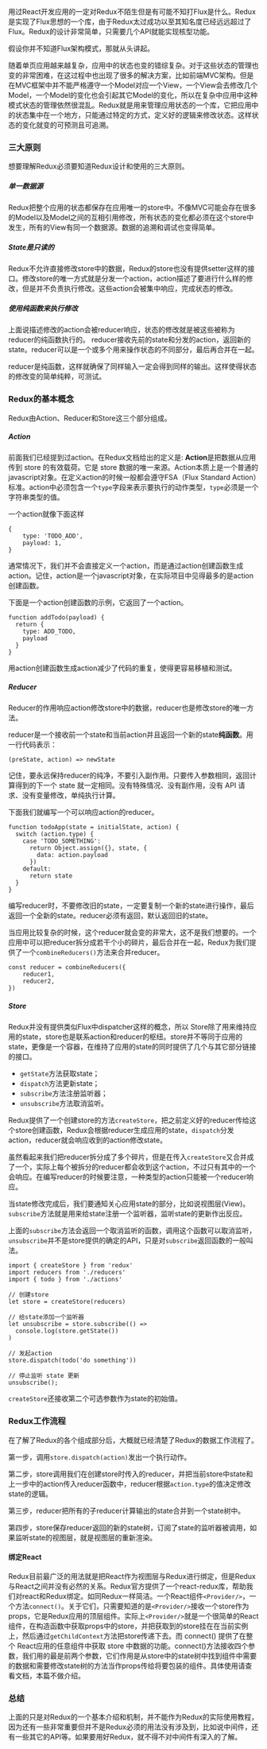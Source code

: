 用过React开发应用的一定对Redux不陌生但是有可能不知打Flux是什么。Redux是实现了Flux思想的一个库，由于Redux太过成功以至其知名度已经远远超过了Flux。Redux的设计非常简单，只需要几个API就能实现核型功能。

假设你并不知道Flux架构模式，那就从头讲起。

随着单页应用越来越复杂，应用中的状态也变的错综复杂。对于这些状态的管理也变的非常困难，在这过程中也出现了很多的解决方案，比如前端MVC架构。但是在MVC框架中并不能严格遵守一个Model对应一个View，一个View会去修改几个Model，一个Model的变化也会引起其它Model的变化，所以在复杂中应用中这种模式状态的管理依然很混乱。Redux就是用来管理应用状态的一个库，它把应用中的状态集中在一个地方，只能通过特定的方式，定义好的逻辑来修改状态。这样状态的变化就变的可预测且可追溯。

### 三大原则
想要理解Redux必须要知道Redux设计和使用的三大原则。
##### 单一数据源
Redux把整个应用的状态都保存在应用唯一的store中。不像MVC可能会存在很多的Model以及Model之间的互相引用修改，所有状态的变化都必须在这个store中发生，所有的View有同一个数据源。数据的追溯和调试也变得简单。
##### State是只读的
Redux不允许直接修改store中的数据，Redux的store也没有提供setter这样的接口。修改store的唯一方式就是分发一个action，action描述了要进行什么样的修改，但是并不负责执行修改。这些action会被集中响应，完成状态的修改。
##### 使用纯函数来执行修改
上面说描述修改的action会被reducer响应，状态的修改就是被这些被称为reducer的纯函数执行的。
reducer接收先前的state和分发的action，返回新的state。reducer可以是一个或多个用来操作状态的不同部分，最后再合并在一起。

reducer是纯函数，这样就确保了同样输入一定会得到同样的输出。这样使得状态的修改变的简单纯粹，可测试。

### Redux的基本概念

Redux由Action、Reducer和Store这三个部分组成。

##### Action
前面我们已经提到过action。在Redux文档给出的定义是:
**Action**是把数据从应用传到 store 的有效载荷。它是 store 数据的唯一来源。Action本质上是一个普通的javascript对象。在定义action的时候一般都会遵守FSA（Flux Standard Action）标准。action中必须包含一个`type`字段来表示要执行的动作类型，`type`必须是一个字符串类型的值。

一个action就像下面这样
```
{
    type: 'TODO_ADD',
    payload: 1,
}
```
通常情况下，我们并不会直接定义一个action，而是通过action创建函数生成action。记住，action是一个javascript对象，在实际项目中见得最多的是action创建函数。

下面是一个action创建函数的示例，它返回了一个action。

```
function addTodo(payload) {
  return {
    type: ADD_TODO,
    payload
  }
}
```
用action创建函数生成action减少了代码的重复，使得更容易移植和测试。

##### Reducer
Reducer的作用响应action修改store中的数据，reducer也是修改store的唯一方法。

reducer是一个接收前一个state和当前action并且返回一个新的state**纯函数**。用一行代码表示：
```
(preState, action) => newState
```
记住，要永远保持reducer的纯净，不要引入副作用。只要传入参数相同，返回计算得到的下一个 state 就一定相同。没有特殊情况、没有副作用，没有 API 请求、没有变量修改，单纯执行计算。

下面我们就编写一个可以响应action的reducer。
```
function todoApp(state = initialState, action) {
  switch (action.type) {
    case 'TODO_SOMETHING':
      return Object.assign({}, state, {
        data: action.payload
      })
    default:
      return state
  }
}
```
编写reducer时，不要修改旧的state，一定要复制一个新的state进行操作，最后返回一个全新的state。reducer必须有返回，默认返回旧的state。

当应用比较复杂的时候，这个reducer就会变的非常大，这不是我们想要的。一个应用中可以把reducer拆分成若干个小的碎片，最后合并在一起，Redux为我们提供了一个`combineReducers()`方法来合并reducer。
```
const reducer = combineReducers({
    reducer1,
    reducer2,
})
```
##### Store
Redux并没有提供类似Flux中dispatcher这样的概念，所以
Store除了用来维持应用的state，store也是联系action和reducer的枢纽。store并不等同于应用的state，更像是一个容器，在维持了应用的state的同时提供了几个与其它部分链接的接口。

- `getState`方法获取state；
- `dispatch`方法更新state；
- `subscribe`方法注册监听器；
- `unsubscribe`方法取消监听。

Redux提供了一个创建store的方法`createStore`，把之前定义好的reducer传给这个store创建函数，Redux会根据reducer生成应用的state，`dispatch`分发action，reducer就会响应收到的action修改state。

虽然看起来我们把reducer拆分成了多个碎片，但是在传入`createStore`又合并成了一个，实际上每个被拆分的reducer都会收到这个action，不过只有其中的一个会响应。在编写reducer的时候要注意，一种类型的action只能被一个reducer响应。

当state修改完成后，我们要通知关心应用state的部分，比如说视图层(View)。`subscribe`方法就是用来给state注册一个监听器，监听state的更新作出反应。

上面的`subscribe`方法会返回一个取消监听的函数，调用这个函数可以取消监听，`unsubscribe`并不是store提供的确定的API，只是对`subscribe`返回函数的一般叫法。
```
import { createStore } from 'redux'
import reducers from './reducers'
import { todo } from './actions'

// 创建store
let store = createStore(reducers)

// 给state添加一个监听器
let unsubscribe = store.subscribe(() =>
  console.log(store.getState())
)

// 发起action
store.dispatch(todo('do something'))

// 停止监听 state 更新
unsubscribe();

```
`createStore`还接收第二个可选参数作为state的初始值。

### Redux工作流程
在了解了Redux的各个组成部分后，大概就已经清楚了Redux的数据工作流程了。



第一步，调用`store.dispatch(action)`发出一个执行动作。

第二步，store调用我们在创建store时传入的reducer，并把当前store中state和上一步中的action传入reducer函数中，reducer根据`action.type`的值决定修改state的逻辑。

第三步，reducer把所有的子reducer计算输出的state合并到一个state树中。

第四步，store保存reducer返回的新的state树，订阅了state的监听器被调用，如果监听state的视图层，就是视图层的重新渲染。

#### 绑定React
Redux目前最广泛的用法就是把React作为视图层与Redux进行绑定，但是Redux与React之间并没有必然的关系。Redux官方提供了一个react-redux库，帮助我们对react和Redux绑定。如同Redux一样简洁。一个React组件`<Provider/>`，一个方法`connect()`。关于它们，只需要知道的是`<Provider/>`接收一个store作为props，它是Redux应用的顶层组件。实际上`<Provider/>`就是一个很简单的React组件，在构造函数中获取props中的store，并把获取到的store挂在在当前实例上，然后通过`getChildContext`方法把store传递下去。而 connect() 提供了在整个 React应用的任意组件中获取 store 中数据的功能。connect()方法接收四个参数，我们用的最是前两个参数，它们作用是从store中的state树中找到组件中需要的数据和需要修改state树的方法当作props传给将要包装的组件。具体使用请查看文档，本篇不做介绍。

### 总结
上面的只是对Redux的一个基本介绍和机制，并不能作为Redux的实际使用教程，因为还有一些非常重要但并不是Redux必须的用法没有涉及到，比如说中间件，还有一些其它的API等。如果要用好Redux，就不得不对中间件有深入的了解。